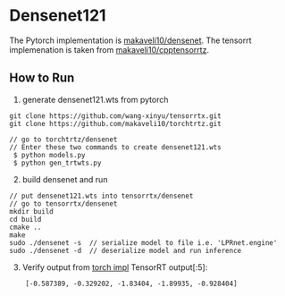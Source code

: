 # Densenet121

The Pytorch implementation is [makaveli10/densenet](https://github.com/makaveli10/torchtrtz/tree/main/densenet).
The tensorrt implemenation is taken from [makaveli10/cpptensorrtz](https://github.com/makaveli10/cpptensorrtz/).

## How to Run

1. generate densenet121.wts from pytorch

```
git clone https://github.com/wang-xinyu/tensorrtx.git
git clone https://github.com/makaveli10/torchtrtz.git

// go to torchtrtz/densenet
// Enter these two commands to create densenet121.wts
 $ python models.py
 $ python gen_trtwts.py
```

2. build densenet and run

```
// put densenet121.wts into tensorrtx/densenet
// go to tensorrtx/densenet
mkdir build
cd build
cmake ..
make
sudo ./densenet -s  // serialize model to file i.e. 'LPRnet.engine'
sudo ./densenet -d  // deserialize model and run inference
```

3. Verify output from [torch impl](https://github.com/makaveli10/torchtrtz/blob/main/densenet/README.md)
TensorRT output[:5]:
```
    [-0.587389, -0.329202, -1.83404, -1.89935, -0.928404]
```

